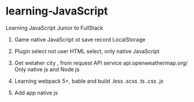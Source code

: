 # learning-JavaScript
Learning JavaScript Junior to FullStack

1) Game native JavaScript ot save record LocalStorage

2) Plugin select not user HTML select, only native JavaScript

3) Get wetaher city , from request API service api.openweathermap.org/ Only native js and Node js

4) Learning webpack 5+, bable and build .less .scss .ts .css .js

5) Add app native js
